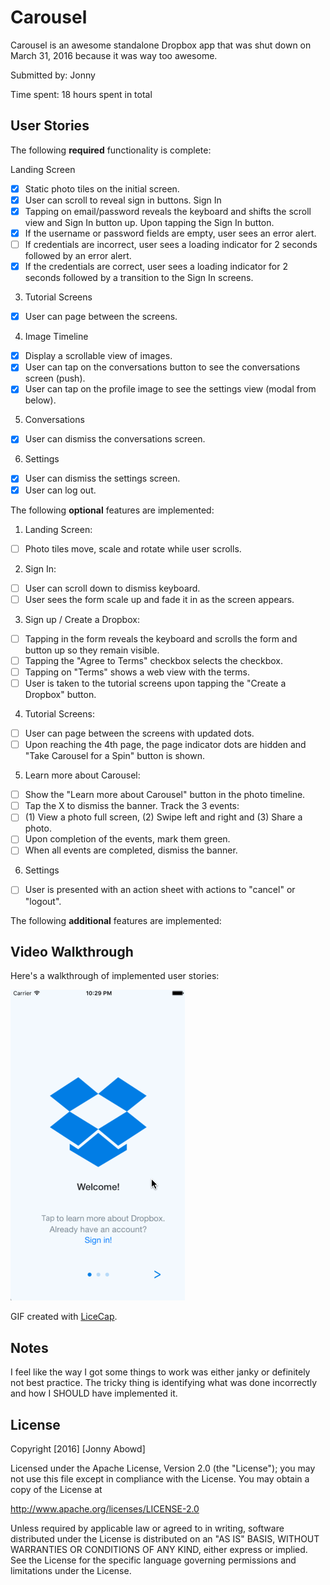 # Carousel

Carousel is an awesome standalone Dropbox app that was shut down on March 31, 2016 because it was way too awesome.

Submitted by: Jonny

Time spent: 18 hours spent in total

## User Stories

The following **required** functionality is complete:

Landing Screen
* [X] Static photo tiles on the initial screen.
* [X] User can scroll to reveal sign in buttons.
Sign In
* [X] Tapping on email/password reveals the keyboard and shifts the scroll view and Sign In button up.
    Upon tapping the Sign In button.
* [X] If the username or password fields are empty, user sees an error alert.
* [ ] If credentials are incorrect, user sees a loading indicator for 2 seconds followed by an error alert.
* [X] If the credentials are correct, user sees a loading indicator for 2 seconds followed by a transition to the Sign In screens.
3. Tutorial Screens
* [X] User can page between the screens.
4. Image Timeline
* [X] Display a scrollable view of images.
* [X] User can tap on the conversations button to see the conversations screen (push).
* [X] User can tap on the profile image to see the settings view (modal from below).
5. Conversations
* [X] User can dismiss the conversations screen.
6. Settings
* [X] User can dismiss the settings screen.
* [X] User can log out.

The following **optional** features are implemented:
1. Landing Screen:
* [ ] Photo tiles move, scale and rotate while user scrolls.
2. Sign In:
* [ ] User can scroll down to dismiss keyboard.
* [ ] User sees the form scale up and fade it in as the screen appears.
3. Sign up / Create a Dropbox:
* [ ] Tapping in the form reveals the keyboard and scrolls the form and button up so they remain visible.
* [ ] Tapping the "Agree to Terms" checkbox selects the checkbox.
* [ ] Tapping on "Terms" shows a web view with the terms.
* [ ] User is taken to the tutorial screens upon tapping the "Create a Dropbox" button.
4. Tutorial Screens:
* [ ] User can page between the screens with updated dots.
* [ ] Upon reaching the 4th page, the page indicator dots are hidden and "Take Carousel for a Spin" button is shown.
5. Learn more about Carousel:
* [ ] Show the "Learn more about Carousel" button in the photo timeline.
* [ ] Tap the X to dismiss the banner.
Track the 3 events:
* [ ] (1) View a photo full screen, (2) Swipe left and right and (3) Share a photo.
* [ ] Upon completion of the events, mark them green.
* [ ] When all events are completed, dismiss the banner.
6. Settings
* [ ] User is presented with an action sheet with actions to "cancel" or "logout".

The following **additional** features are implemented:


## Video Walkthrough 

Here's a walkthrough of implemented user stories:

<a href="https://github.com/JonnyA3/Pickupcircle/blob/master/Pickupcircle%20demo.gif" target="_blank"><img src='https://github.com/JonnyA3/Pickupcircle/blob/master/Pickupcircle%20demo.gif' title='Video Walkthrough' width='' alt='Video Walkthrough' /></a>

GIF created with [LiceCap](http://www.cockos.com/licecap/).

## Notes

I feel like the way I got some things to work was either janky or definitely not best practice. The tricky thing is identifying what was done incorrectly and how I SHOULD have implemented it.

## License

Copyright [2016] [Jonny Abowd]

Licensed under the Apache License, Version 2.0 (the "License");
you may not use this file except in compliance with the License.
You may obtain a copy of the License at

http://www.apache.org/licenses/LICENSE-2.0

Unless required by applicable law or agreed to in writing, software
distributed under the License is distributed on an "AS IS" BASIS,
WITHOUT WARRANTIES OR CONDITIONS OF ANY KIND, either express or implied.
See the License for the specific language governing permissions and
limitations under the License.
